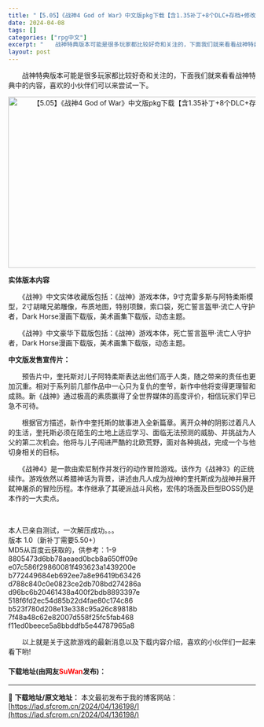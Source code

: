 ```yaml
---
title: "【5.05】《战神4 God of War》中文版pkg下载【含1.35补丁+8个DLC+存档+修改版】"
date: 2024-04-08
tags: []
categories: ["rpg中文"]
excerpt: "　　战神特典版本可能是很多玩家都比较好奇和关注的，下面我们就来看看战神特典中的内容，喜欢的小伙伴们可以来尝试一下。 实体版本内容 　　《战神》中文实体收藏版包括：《战神》游戏本体，9寸克雷多斯与阿特柔斯模型，2寸胡睹兄弟雕像，布质地图，特别项鍊，索口袋，死亡誓言盔甲&middot;流亡人守护者，Da&hellip;"
layout: post
---
```


 <p>　　战神特典版本可能是很多玩家都比较好奇和关注的，下面我们就来看看战神特典中的内容，喜欢的小伙伴们可以来尝试一下。</p> <p align="center"><img align="" src="https://lad.sfcrom.cn/wp-content/uploads/2024/04/20240408_66136fd17e6f2.webp" style="border-width: 0px; border-style: solid; height: 348px; width: 618px;" alt="【5.05】《战神4 God of War》中文版pkg下载【含1.35补丁+8个DLC+存档+修改版】" /></p> <p><strong>实体版本内容</strong></p> <p>　　《战神》中文实体收藏版包括：《战神》游戏本体，9寸克雷多斯与阿特柔斯模型，2寸胡睹兄弟雕像，布质地图，特别项鍊，索口袋，死亡誓言盔甲&middot;流亡人守护者，Dark Horse漫画下载版，美术画集下载版，动态主题。</p> <p>　　《战神》中文豪华下载版包括：《战神》游戏本体，死亡誓言盔甲&middot;流亡人守护者，Dark Horse漫画下载版，美术画集下载版，动态主题。</p> <p><strong>中文版发售宣传片：</strong></p> <p>　　预告片中，奎托斯对儿子阿特柔斯表达出他们高于人类，随之带来的责任也更加沉重。相对于系列前几部作品中一心只为复仇的奎爷，新作中他将变得更理智和成熟。新《战神》通过极高的素质赢得了全世界媒体的高度评价，相信玩家们早已急不可待。</p> <p>　　根据官方描述，新作中奎托斯的故事进入全新篇章。离开众神的阴影过着凡人的生活，奎托斯必须在陌生的土地上适应学习、面临无法预测的威胁、并挑战为人父的第二次机会。他将与儿子闯进严酷的北欧荒野，面对各种挑战，完成一个与他切身相关的目标。</p> <p>　　《战神4》是一款由索尼制作并发行的动作冒险游戏。该作为《战神3》的正统续作。游戏依然以希腊神话为背景，讲述由凡人成为战神的奎托斯成为战神并展开弑神屠杀的冒险历程。本作继承了其硬派战斗风格，宏伟的场面及巨型BOSS仍是本作的一大卖点。</p> <p><strong>&nbsp; &nbsp; &nbsp; &nbsp;</strong></p> <p>本人已亲自测试，一次解压成功。。。<br />版本 1.0（新补丁需要5.50+）<br />MD5从百度云获取的，供参考：1-9<br />8805473d6bb78aeaed0bcb8a650ff09e<br />e07c586f29860081f493623a1439200e<br />b772449684eb692ee7a8e96419b63426<br />d788c840c0e0823ce2db708bd274286a<br />d96bc6b20461438a400f2bdb8893397e<br />518f6fd2ec54d85b22d4fae80c174c86<br />b523f780d208e13e338c95a26c89818b<br />7f48a48c62e82007d558f25fc5fab468<br />f11ed0beece5a8bbddfb5e44787965a8</p> <p>　　以上就是关于这款游戏的最新消息以及下载内容介绍，喜欢的小伙伴们一起来看下哟!</p> <p><h4>下载地址(由网友<font color="red">SuWan</font>发布)：</h4></p> 

---
📖 **下载地址/原文地址：** 本文最初发布于我的博客网站：[https://lad.sfcrom.cn/2024/04/136198/](https://lad.sfcrom.cn/2024/04/136198/)
